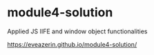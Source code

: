 # module4-solution

Applied JS IIFE and window object functionalities

https://eveazerin.github.io/module4-solution/
